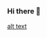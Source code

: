 ### Hi there 👋

[alt text](https://blogeduonix-2f3a.kxcdn.com/wp-content/uploads/2018/09/Full-Stack-Developer.jpg)


